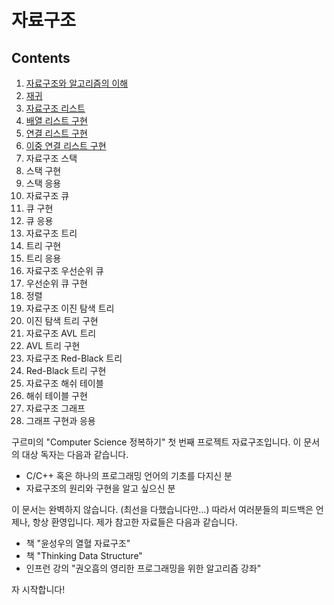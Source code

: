자료구조
=============

Contents
-----------

01. [자료구조와 알고리즘의 이해](./docs/ch01.md)
02. [재귀](./docs/ch02.md)
03. [자료구조 리스트](./docs/ch03.md)
04. [배열 리스트 구현](./docs/ch04.md)
05. [연결 리스트 구현](./docs/ch05.md)
06. [이중 연결 리스트 구현](./docs/ch06.md)
07. 자료구조 스택
08. 스택 구현
09. 스택 응용
10. 자료구조 큐
11. 큐 구현
12. 큐 응용
13. 자료구조 트리
14. 트리 구현
15. 트리 응용
16. 자료구조 우선순위 큐
17. 우선순위 큐 구현
18. 정렬
19. 자료구조 이진 탐색 트리
20. 이진 탐색 트리 구현
21. 자료구조 AVL 트리
22. AVL 트리 구현
23. 자료구조 Red-Black 트리
24. Red-Black 트리 구현
25. 자료구조 해쉬 테이블
26. 해쉬 테이블 구현
27. 자료구조 그래프
28. 그래프 구현과 응용


구르미의 "Computer Science 정복하기" 첫 번째 프로젝트 자료구조입니다. 이 문서의 대상 독자는 다음과 같습니다.

* C/C++ 혹은 하나의 프로그래밍 언어의 기초를 다지신 분
* 자료구조의 원리와 구현을 알고 싶으신 분

이 문서는 완벽하지 않습니다. (최선을 다했습니다만...) 따라서 여러분들의 피드백은 언제나, 항상 환영입니다. 제가 참고한 자료들은 다음과 같습니다.

* 책 "윤성우의 열혈 자료구조"
* 책 "Thinking Data Structure"
* 인프런 강의 "권오흠의 영리한 프로그래밍을 위한 알고리즘 강좌"

자 시작합니다!